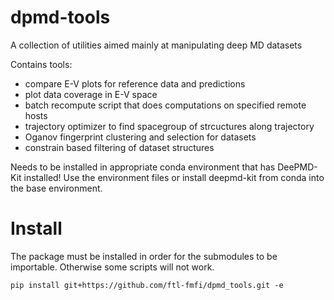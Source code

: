 # dpmd-tools

A collection of utilities aimed mainly at manipulating deep MD datasets

Contains tools:
* compare E-V plots for reference data and predictions
* plot data coverage in E-V space
* batch recompute script that does computations on specified remote hosts
* trajectory optimizer to find spacegroup of strcuctures along trajectory
* Oganov fingerprint clustering and selection for datasets
* constrain based filtering of dataset structures

Needs to be installed in appropriate conda environment that has DeePMD-Kit
installed! Use the environment files or install deepmd-kit from conda into
the base environment.

# Install

The package must be installed in order for the submodules to be importable.
Otherwise some scripts will not work.

```
pip install git+https://github.com/ftl-fmfi/dpmd_tools.git -e
```